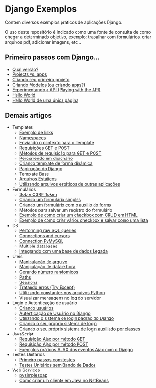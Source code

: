 Django Exemplos
===

Contém diversos exemplos práticos de aplicações Django.

O uso deste repositório é indicado como uma fonte de consulta de como chegar a determinado objetivo, exemplo:
trabalhar com formulários, criar arquivos pdf, adicionar imagens, etc...



Primeiro passos com Django...
---

- [Qual versão?](qual-versao.md)
- [Projects vs. apps](projects-vs-apps.md)
- [Criando seu primeiro projeto](criando-um-projeto.md)
- [Criando Modelos (ou criando apps?)](criando-modelos.md)
- [Experimentando a API (Playing with the API)](experimentando-api-terminal.md)
- [Hello World](hello-world.md)
- [Hello World de uma única página](hello-world-one-page.md)

Demais artigos
---

+ Templates
  - [Exemplo de links](templates/exemplos-links.md)
  - [Namespaces](templates/namespaces.md)
  - [Enviando o contexto para o Template](templates/enviando-contexto.md)
  - [Requisições GET e POST](templates/requisicoes-get-post.md)
  - [Métodos de requisição para GET e POST](templates/requisicoes-get-post-metodos.md)
  - [Percorrendo um dicionário](templates/percorrendo-um-dicionario.md)
  - [Criando template de forma dinâmica](templates/dinamicos.md)
  - [Paginação do Django](templates/paginacao.md)
  - [Template Base](templates/base.md)
  - [Arquivos Estáticos](templates/statics-files.md)
  - [Utilizando arquivos estáticos de outras aplicações](templates/statics-files-de-varias-apps.md)
+ Formulários
  - [Sobre CSRF Token](formularios/csrf-token.md)
  - [Criando um formulário simples](formularios/criando-um-formulario-simples.md)
  - [Criando um formulário com o auxilio do forms](formularios/criando-um-formulario-forms.md)
  - [Métodos para salvar um registro do formulário](metodos-para-salvar-registro.md)
  - [Exemplo de como criar um checkbox com CRUD em HTML](formularios/exemplo-checkbox-html-crud.md)
  - [Exemplo de como criar vários checkbox e salvar como uma lista](formularios/exemplo-checkbox-html-list.md)
+ DB
  - [Performing raw SQL queries](db/raw-query.md)
  - [Connections and cursors](db/connections-and-cursors.md)
  - [Connection PyMySQL](db/connection-pymysql.md)
  - [Multiple databases](db/multiple-databases.md)
  - [Integrando com uma base de dados Legada](db/database-legacy.md)
+ Úteis
  - [Manipulação de arquivo](uteis/manipulando-arquivos.md)
  - [Manipulação de data e hora](uteis/manipulando-datatime.md)
  - [Gerando número randomicos](uteis/numeros-randomicos.md)
  - [Paths](uteis/paths.md)
  - [Sessions](uteis/sessions.md)
  - [Tratando erros (Try Except)](uteis/try-except.md)
  - [Utilizando constantes nos arquivos Python](uteis/utilizando-constantes.md)
  - [Visualizar mensagens no log do servidor](uteis/visualizar-mensagens-no-log.md)
+ Login e Autenticação de usuário
  - [Criando usuários](login-autenticacao/criando-usuarios.md)
  - [Autenticação de Usuário no Django](login-autenticacao/de-usuario.md)
  - [Utilizando o sistema de login padrão do Django](login-autenticacao/sistema-login-padrao.md)
  - [Criando o seu próprio sistema de login](login-autenticacao/sistema-de-login.md)
  - [Criando o seu próprio sistema de login auxiliado por classes](login-autenticacao/sistema-de-login-aux-por-classes.md)
+ JavaScript
  - [Requisição Ajax por método GET](java-script/requisicao-ajax-get.md)
  - [Requisição Ajax por método POST](java-script/requisicao-ajax-post.md)
  - [Exemplos práticos AJAX dos eventos Ajax com o Django](java-script/exemplos-ajax.md)
+ Testes Unitários
  - [Primeiro passos com testes](testes-unitarios/primeiro-passos.md)
  - [Testes Unitários sem Bando de Dados](testes-unitarios/sem-db.md)
+ Web Services
  - [pysimplesoap](web-services/pysimplesoap.md)
  - [Como criar um cliente em Java no NetBeans](web-services/criando-client-java-no-netbeans.md)
